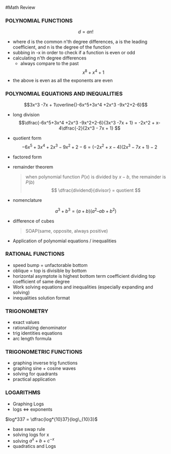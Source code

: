 #Math Review

### POLYNOMIAL FUNCTIONS

$$d = an!$$

- where d is the common n'th degree differences, a is the leading coefficient, and n is the degree of the function
- subbing in -x in order to check if a function is even or odd
- calculating n'th degree differences
  - always compare to the past
    $$x^8 + x^4 +1$$
- the above is even as all the exponents are even

### POLYNOMIAL EQUATIONS AND INEQUALITIES

$$3x^3 -7x + 1\overline{)-6x^5+3x^4 +2x^3 -9x^2+2-6}$$

- long division
  $$\dfrac{-6x^5+3x^4 +2x^3 -9x^2+2-6}{3x^3 -7x + 1} = -2x^2 + x-4\dfrac{-2}{2x^3 - 7x + 1} $$

- quotient form
  $$ -6x^5+3x^4 +2x^3 -9x^2+2-6 = (-2x^2 + x-4)(2x^3 - 7x + 1) -2 $$
- factored form
- remainder theorem
  > when polynomial function $P(x)$ is divided by $x-b$, the remainder is $P(b)$
  > $$ \dfrac{dividend}{divisor} = quotient $$
- nomenclature

$$ a^3 + b^3 = (a + b)(a^2 – ab + b^2)$$

- difference of cubes
  > SOAP(same, opposite, always positive)
- Application of polynomial equations / inequalities

### RATIONAL FUNCTIONS

- speed bump = unfactorable bottom
- oblique = top is divisible by bottom
- horizontal asymptote is highest bottom term coefficient dividing top coefficient of same degree
- Work solving equations and inequalities (especially expanding and solving)
- inequalities solution format

### TRIGONOMETRY

- exact values
- rationalizing denominator
- trig identities equations
- arc length formula

### TRIGONOMETRIC FUNCTIONS

- graphing inverse trig functions
- graphing sine + cosine waves
- solving for quadrants
- practical application

### LOGARITHMS

- Graphing Logs
- logs <=> exponents

$log*337 = \dfrac{log*{10}37}{log\_{10}3}$

- base swap rule
- solving logs for x
- solving $a^x + b + c^{-x}$
- quadratics and Logs
